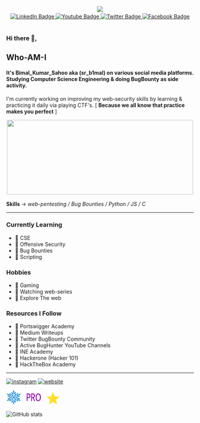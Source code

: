 <div id="header" align="center">
  <img src="https://media.giphy.com/media/M9gbBd9nbDrOTu1Mqx/giphy.gif" width="200"/>
</div>


<div id="badges" align="center">
  <a href="https://www.linkedin.com/in/bimal-kumar-sahoo-432296209">
    <img src="https://img.shields.io/badge/LinkedIn-blue?style=for-the-badge&logo=linkedin&logoColor=white" alt="LinkedIn Badge"/>
  </a>
  <a href="https://www.youtube.com/channel/UCGk79TOCIAdKQreAIGGfq_A">
    <img src="https://img.shields.io/badge/YouTube-red?style=for-the-badge&logo=youtube&logoColor=white" alt="Youtube Badge"/>
  </a>
  <a href="https://twitter.com/sr_b1mal">
    <img src="https://img.shields.io/badge/Twitter-blue?style=for-the-badge&logo=twitter&logoColor=white" alt="Twitter Badge"/>
  </a>
  <a href="https://www.facebook.com/bimal.sahoo.1401">
    <img src="https://img.shields.io/badge/Facebook-blue?style=for-the-badge&logo=facebook&logoColor=black" alt="Facebook Badge"/>
  </a>
</div>

<div id="badges" align="center">
  <img src="https://komarev.com/ghpvc/?username=srb1mal&style=flat-square&color=red" alt=""/>
</div>

### Hi there 👋, 

## Who-AM-I

#### It's Bimal_Kumar_Sahoo aka (sr_b1mal) on various social media platforms. Studying Computer Science Engineering & doing BugBounty as side activity.


I'm currently working on improving my web-security skills by learning & practicing it daily via playing CTF's. [ **Because we all know that practice makes you perfect** ]

<div align="center">
  <img src="https://media.giphy.com/media/dWesBcTLavkZuG35MI/giphy.gif" width="500" height="200"/>
</div>

**Skills** → *web-pentesting / Bug Bounties / Python / JS / C*
*************

### Currently Learning 

- 🔰 CSE
- 🔰 Offensive Security 
- 🔰 Bug Bounties
- 🔰 Scripting 

### Hobbies

- 🔰 Gaming 
- 🔰 Watching web-series
- 🔰 Explore The web

### Resources I Follow

- 🔰 Portswigger Academy
- 🔰 Medium Writeups
- 🔰 Twitter BugBounty Community
- 🔰 Active BugHunter YouTube Channels
- 🔰 INE Academy
- 🔰 Hackerone (Hacker 101)
- 🔰 HackTheBox Academy
____________________________________________________________________________________________________________________________________________________________________________

[<img src='https://cdn.jsdelivr.net/npm/simple-icons@3.0.1/icons/instagram.svg' alt='instagram' height='30'>](https://www.instagram.com/sr_b1mal/)  [<img src='https://cdn.jsdelivr.net/npm/simple-icons@3.0.1/icons/icloud.svg' alt='website' height='30'>](bimalksec.co)  

<a href='https://archiveprogram.github.com/'><img src='https://raw.githubusercontent.com/acervenky/animated-github-badges/master/assets/acbadge.gif' width='40' height='40'></a> <a href='https://github.com/pricing'><img src='https://raw.githubusercontent.com/acervenky/animated-github-badges/master/assets/pro.gif' width='40' height='40'></a> <a href='https://stars.github.com/'><img src='https://raw.githubusercontent.com/acervenky/animated-github-badges/master/assets/starbadge.gif' width='35' height='35'></a> 

![GitHub stats](https://github-readme-stats.vercel.app/api?username=srb1mal&show_icons=true)  
